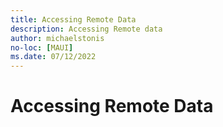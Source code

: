 ```yaml
---
title: Accessing Remote Data
description: Accessing Remote data
author: michaelstonis
no-loc: [MAUI]
ms.date: 07/12/2022
---
```


# Accessing Remote Data
